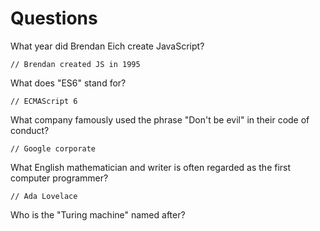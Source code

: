 # Questions

What year did Brendan Eich create JavaScript?

```
// Brendan created JS in 1995
```

What does "ES6" stand for?

```
// ECMAScript 6
```

What company famously used the phrase "Don't be evil" in their code of conduct?

```
// Google corporate
```

What English mathematician and writer is often regarded as the first computer programmer?

```
// Ada Lovelace
```

Who is the "Turing machine" named after?

```

```
